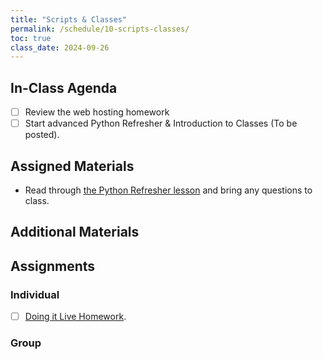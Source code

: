 ```yaml
---
title: "Scripts & Classes"
permalink: /schedule/10-scripts-classes/
toc: true
class_date: 2024-09-26
---
```


## In-Class Agenda

- [ ] Review the web hosting homework
- [ ] Start advanced Python Refresher & Introduction to Classes (To be posted).

## Assigned Materials

- Read through [the Python Refresher lesson]({{site.baseurl}}/materials/creating-curating-humanities-data/01-python-refresher-foundations) and bring any questions to class.

## Additional Materials

## Assignments

### Individual

- [ ] [Doing it Live Homework]({{site.baseurl}}/materials/introducing-humanities-computing/08-intro-web#homework-doing-it-live).

### Group